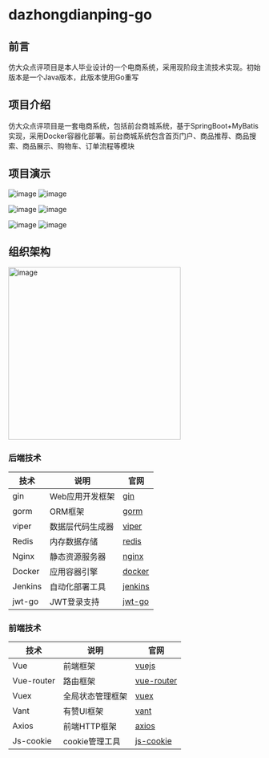# dazhongdianping-go

## 前言
仿大众点评项目是本人毕业设计的一个电商系统，采用现阶段主流技术实现。初始版本是一个Java版本，此版本使用Go重写

## 项目介绍
仿大众点评项目是一套电商系统，包括前台商城系统，基于SpringBoot+MyBatis实现，采用Docker容器化部署。前台商城系统包含首页门户、商品推荐、商品搜索、商品展示、购物车、订单流程等模块



## 项目演示

![image](https://github.com/Linked-zj/dazhongdinapingApi/assets/49391687/3a094118-2129-41fd-afdf-4175c55f1ce6) ![image](https://github.com/Linked-zj/dazhongdinapingApi/assets/49391687/1a008b90-cc87-4385-b252-59d1ad1faa4b)

![image](https://github.com/Linked-zj/dazhongdinapingApi/assets/49391687/1092c3a1-3047-497c-9772-d29795e6bcba) ![image](https://github.com/Linked-zj/dazhongdinapingApi/assets/49391687/86224f55-480a-4f4c-bf08-062766be47a8)

![image](https://github.com/Linked-zj/dazhongdinapingApi/assets/49391687/769ba6b8-b37d-4e4e-92d2-c9020dbff3bb) ![image](https://github.com/Linked-zj/dazhongdinapingApi/assets/49391687/b9dc6fd4-99fa-4bbc-8365-b3bea2825467)


## 组织架构
<img width="344" alt="image" src="https://github.com/Linked-zj/dazhongdianping-go/assets/49391687/7e3f154a-c04c-42f6-af85-3f3763d079d9">


### 后端技术


| 技术                | 说明                   | 官网                                                  |
|---------------------|------------------------|-------------------------------------------------------|
| gin                 | Web应用开发框架          | [gin](https://gin-gonic.com/) |
| gorm                | ORM框架                 | [gorm](https://gorm.io/) |
| viper               | 数据层代码生成器          | [viper](https://github.com/spf13/viper) |
| Redis               | 内存数据存储            | [redis](https://redis.io/) |
| Nginx               | 静态资源服务器         | [nginx](https://www.nginx.com/) |
| Docker              | 应用容器引擎           | [docker](https://www.docker.com) |
| Jenkins             | 自动化部署工具         | [jenkins](https://github.com/jenkinsci/jenkins) |
| jwt-go              | JWT登录支持            | [jwt-go]([https://github.com/jwtk/jjwt](https://github.com/dgrijalva/jwt-go)) |



### 前端技术

| 技术        | 说明                      | 官网                                            |
|-------------|---------------------------|-------------------------------------------------|
| Vue         | 前端框架                  | [vuejs](https://vuejs.org/)                     |
| Vue-router  | 路由框架                  | [vue-router](https://router.vuejs.org/)         |
| Vuex        | 全局状态管理框架          | [vuex](https://vuex.vuejs.org/)                 |
| Vant        | 有赞UI框架                | [vant](http://mui.ucmed.cn/#/zh-CN/intro)             |
| Axios       | 前端HTTP框架              | [axios](https://github.com/axios/axios)         |
| Js-cookie   | cookie管理工具            | [js-cookie](https://github.com/js-cookie/js-cookie) |


